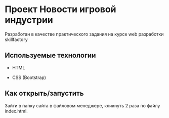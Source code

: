 # Проект Новости игровой индустрии

Разработан в качестве практического задания на курсе web разработки skillfactory


## Используемые технологии

* HTML

* CSS (Bootstrap)

## Как открыть/запустить

Зайти в папку сайта в файловом менеджере, кликнуть 2 раза по файлу index.html.